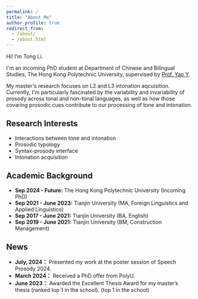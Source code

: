```yaml
---
permalink: /
title: "About Me"
author_profile: true
redirect_from: 
  - /about/
  - /about.html
---
```



Hi! I'm Tong Li. 

I'm an incoming PhD student at Department of Chinese and Bilingual Studies, The Hong Kong Polytechnic University, supervised by [Prof. Yao Y](https://research.polyu.edu.hk/en/persons/yao-yao). 

My master's research focuses on L2 and L3 intonation aqcuisition. Currently, I'm particularly fascinated by the variability and invariability of prosody across tonal and non-tonal languages, as well as how those covaring prosodic cues contribute to our processing of tone and intonation. 

## Research Interests
- Interactions between tone and intonation
- Prosodic typology
- Syntax-prosody interface
- Intonation acquisition


## Academic Background
- **Sep 2024 - Future:** The Hong Kong Polytechnic University (Incoming PhD) <br>
- **Sep 2021 - June 2023:** Tianjin University (MA, Foreign Linguistics and Applied Linguistics) 
- **Sep 2017 - June 2021:** Tianjin University (BA, English) 
- **Sep 2019 - June 2021:** Tianjin University (BM, Construction Management)



## News
- **July, 2024：** Presented my work at the poster session of Speech Prosody 2024.
- **March 2024：** Received a PhD offer from PolyU.
- **June 2023：** Awarded the Excellent Thesis Award for my master’s thesis (ranked top 1 in the school). (top 1 in the school)

